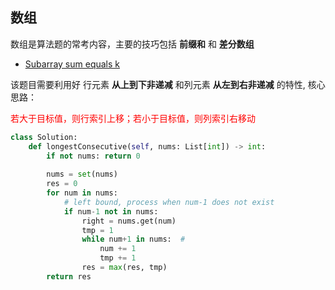 ## 数组  
数组是算法题的常考内容，主要的技巧包括 **前缀和** 和 **差分数组** 
- [ Subarray sum equals k ]( https://leetcode.cn/problems/subarray-sum-equals-k/description/ ) 

该题目需要利用好 行元素 **从上到下非递减** 和列元素 **从左到右非递减** 的特性, 核心思路：

<font color="red"> 若大于目标值，则行索引上移；若小于目标值，则列索引右移动</font>  

```python 
class Solution:
    def longestConsecutive(self, nums: List[int]) -> int:   
        if not nums: return 0  
        
        nums = set(nums) 
        res = 0 
        for num in nums: 
            # left bound, process when num-1 does not exist
            if num-1 not in nums:   
                right = nums.get(num) 
                tmp = 1
                while num+1 in nums:  #  
                    num += 1
                    tmp += 1
                res = max(res, tmp) 
        return res  
```  



